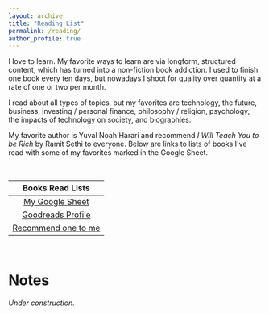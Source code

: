 ```yaml
---
layout: archive
title: "Reading List"
permalink: /reading/
author_profile: true
---
```


I love to learn.  My favorite ways to learn are via longform, structured content, which has turned into a non-fiction book addiction.  I used to finish one book every ten days, but nowadays I shoot for quality over quantity at a rate of one or two per month.  

I read about all types of topics, but my favorites are technology, the future, business, investing / personal finance, philosophy / religion, psychology, the impacts of technology on society, and biographies.

My favorite author is Yuval Noah Harari and recommend *I Will Teach You to be Rich* by Ramit Sethi to everyone.  Below are links to lists of books I've read with some of my favorites marked in the Google Sheet.

<br/>

| Books Read Lists |
| :---------------: |
| [My Google Sheet](https://docs.google.com/spreadsheets/d/17A24fQ1XdUp2v6AdZdQ4xA1zjyRRYWBqQAuxYkNayWA/edit?usp=sharing) |
| [Goodreads Profile](https://goodreads.com/jordan-pierre) |
| [Recommend one to me](https://docs.google.com/forms/d/e/1FAIpQLSfDnLkKZaI9aZUdRcNEx6FuuJmmPjM3Q8rUJYIL6rPag52VRw/viewform?usp=sf_link) |

<br/>

# Notes

*Under construction.*
